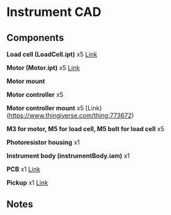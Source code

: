 # Instrument CAD

## Components
**Load cell (LoadCell.ipt)** x5
[Link](https://docs.google.com/document/d/1cVZ9kyfgwo-CAAAcS6GsGvPKPlq0ejIPEbx3c33FEpI/edit)

**Motor (Motor.ipt)** x5
[Link](https://www.pololu.com/product/4751)

**Motor mount** 

**Motor controller** x5

**Motor controller mount** x5
[Link)(https://www.thingiverse.com/thing:773672)

**M3 for motor, M5 for load cell, M5 bolt for load cell** x5

**Photoresistor housing** x1

**Instrument body (instrumentBody.iam)** x1

**PCB** x1
[Link](https://www.amazon.com/ELEGOO-Prototype-Soldering-Compatible-Arduino/dp/B072Z7Y19F/)

**Pickup** x1
[Link](https://www.sweetwater.com/store/detail/SSL-5--seymour-duncan-ssl-5-custom-staggered-pole-strat-pickup)

## Notes

